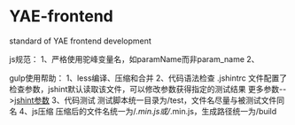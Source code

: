 # YAE-frontend
standard of YAE frontend development

js规范：
1、严格使用驼峰变量名，如paramName而非param_name
2、

gulp使用帮助：
1、less编译、压缩和合并
2、代码语法检查
.jshintrc 文件配置了检查参数，jshint默认读取该文件，可以修改参数获得指定的测试结果
更多参数-->[jshint参数](http://jshint.com/docs/options/)
3、代码测试
测试脚本统一目录为/test，文件名尽量与被测试文件同名
4、js压缩
压缩后的文件名统一为/*.min.js或/*.min.js，生成路径统一为/build